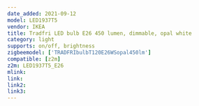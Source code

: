 ```yaml
---
date_added: 2021-09-12
model: LED1937T5
vendor: IKEA
title: Tradfri LED bulb E26 450 lumen, dimmable, opal white
category: light
supports: on/off, brightness
zigbeemodel: ['TRADFRIbulbT120E26WSopal450lm']
compatible: [z2m]
z2m: LED1937T5_E26
mlink: 
link: 
link2: 
link3: 
---
```

